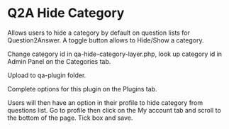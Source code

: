 # Q2A Hide Category

Allows users to hide a category by default on question lists for Question2Answer. A toggle button allows to Hide/Show a category.

Change category id in qa-hide-category-layer.php, look up category id in Admin Panel on the Categories tab.

Upload to qa-plugin folder.

Complete options for this plugin on the Plugins tab.

Users will then have an option in their profile to hide category from questions list. Go to profile then click on the My account tab and scroll to the bottom of the page. Tick box and save.
